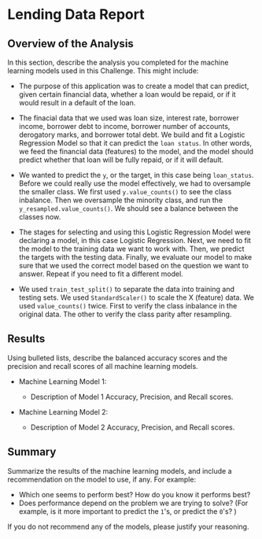 # Lending Data Report

## Overview of the Analysis

In this section, describe the analysis you completed for the machine learning models used in this Challenge. This might include:

* The purpose of this application was to create a model that can predict, given certain financial data, whether a loan would be repaid, or if it would result in a default of the loan. 

* The finacial data that we used was loan size, interest rate, borrower income, borrower debt to income, borrower number of accounts, derogatory marks, and borrower total debt. We build and fit a Logistic Regression Model so that it can predict the `loan status`. In other words, we feed the financial data (features) to the model, and the model should predict whether that loan will be fully repaid, or if it will default. 

* We wanted to predict the `y`, or the target, in this case being `loan_status`. Before we could really use the model effectively, we had to oversample the smaller class. We first used `y.value_counts()` to see the class inbalance. Then we oversample the minority class, and run the `y_resampled.value_counts()`. We should see a balance between the classes now.

* The stages for selecting and using this Logistic Regression Model were declaring a model, in this case Logistic Regression. Next, we need to fit the model to the training data we want to work with. Then, we predict the targets with the testing data. Finally, we evaluate our model to make sure that we used the correct model based on the question we want to answer. Repeat if you need to fit a different model. 

* We used `train_test_split()` to separate the data into training and testing sets. We used `StandardScaler()` to scale the X (feature) data. We used `value_counts()` twice. First to verify the class inbalance in the original data. The other to verify the class parity after resampling.  

## Results

Using bulleted lists, describe the balanced accuracy scores and the precision and recall scores of all machine learning models.

* Machine Learning Model 1:
  * Description of Model 1 Accuracy, Precision, and Recall scores.



* Machine Learning Model 2:
  * Description of Model 2 Accuracy, Precision, and Recall scores.

## Summary

Summarize the results of the machine learning models, and include a recommendation on the model to use, if any. For example:
* Which one seems to perform best? How do you know it performs best?
* Does performance depend on the problem we are trying to solve? (For example, is it more important to predict the `1`'s, or predict the `0`'s? )

If you do not recommend any of the models, please justify your reasoning.
